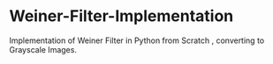 # Weiner-Filter-Implementation
Implementation of Weiner Filter in Python from Scratch , converting to Grayscale Images.
